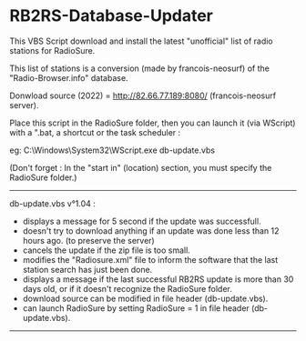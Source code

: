 # RB2RS-Database-Updater
This VBS Script download and install the latest "unofficial" list of radio stations for RadioSure.

This list of stations is a conversion (made by francois-neosurf) of the "Radio-Browser.info" database.

Donwload source (2022) = http://82.66.77.189:8080/ (francois-neosurf server).

Place this script in the RadioSure folder, then you can launch it (via WScript) with a ".bat, a shortcut or the task scheduler :

eg: C:\Windows\System32\WScript.exe db-update.vbs

(Don't forget : In the "start in" (location) section, you must specify the RadioSure folder.)

_______________________________
db-update.vbs v°1.04 :

* displays a message for 5 second if the update was successfull.
* doesn't try to download anything if an update was done less than 12 hours ago. (to preserve the server)
* cancels the update if the zip file is too small.
* modifies the "Radiosure.xml" file to inform the software that the last station search has just been done. 
* displays a message if the last successful RB2RS update is more than 30 days old, or if it doesn't recognize the RadioSure folder.
* download source can be modified in file header (db-update.vbs).
* can launch RadioSure by setting RadioSure = 1 in file header (db-update.vbs).
_______________________________
